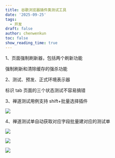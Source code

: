 ```yaml
---
title: 谷歌浏览器插件类测试工具
date: '2025-09-25'
tags:
  - 开发
draft: false
author: chenwenkun
toc: false
show_reading_time: true
---
```

1、页面强制刷新器，包括两个刷新功能

强制刷新和清除缓存的强杀功能

2、测试、预发、正式环境表示器

标识 tab 页面的三个状态测试不容易搞错

3、禅道测试用例支持 shift+批量选择插件

![](https://prod-files-secure.s3.us-west-2.amazonaws.com/c205fb54-92b2-4987-8be3-972b67d27acc/7ca8990d-2ef0-4ad6-8256-c807dbb8b3d5/image.png?X-Amz-Algorithm=AWS4-HMAC-SHA256&X-Amz-Content-Sha256=UNSIGNED-PAYLOAD&X-Amz-Credential=ASIAZI2LB4666SXRDY5W%2F20251009%2Fus-west-2%2Fs3%2Faws4_request&X-Amz-Date=20251009T061712Z&X-Amz-Expires=3600&X-Amz-Security-Token=IQoJb3JpZ2luX2VjEDYaCXVzLXdlc3QtMiJIMEYCIQC7igl4xqZ2eOosqewlXQwJ6msEeutiaj4DSUDNyR7M%2BQIhAN6KFRQv7zJYUA9yaM0RdOu13SQec%2FQbfvL8zdh3V79vKogECM%2F%2F%2F%2F%2F%2F%2F%2F%2F%2F%2FwEQABoMNjM3NDIzMTgzODA1IgyimelFft8%2F%2FzcSGs0q3ANoDzY%2FGYd05EqKBhhTTwzIIqBO9Duei6La%2By4t82KelP45orCr7kYHOH5QaQFq7WRcQMtf2b1gBhL8lSnFqHbxKUePWpAKsu2p7cfS8TDVAwikn8h6Zx60o6NYNVVr%2Bqdc0p8ftGidzeB6Lowl6JyhpfQ68b4QltBccr7NEQ5g%2Fx4yyJ8lJXiAD%2B1IZAzgzh0mzc831u7YNQV2TxVgg2DEEh%2BTfFtpK%2BrYmFwNcYnuPgUgytouGqGLnctNftLPQDSEpsgS7pO6tTM78jfYUvHn4l7gwJneDOT%2B%2F4U38NQnUACh76lO83fbZiq%2BEwhxrS8WOZ8NrpjuJ2hv9vBWxSH0%2FLyrt4WNyuUN0TCkNChs4uiiFMBVi7XszDErOMTI84%2BkJj9Wc%2FMVXtW0P18AnJO6kVU6j5jM7JPTTbOVNlqoI9KU6BZUPg3j708uMb%2Bg3tXqTNi94raGSnb6wK1GQiqvqTpqm9jB6mVLkHt7u2iiOBWpBAWHRw83MDQswLLGk5fvhaMALWHdM7YQ%2FXJLmUm2WVC7oVoLUKMyPevYY74bsNkn2GSV2dmPxDPTrdAMhBj6gFZMq0maBs3J%2BFmnEtQ9uxMbexvTzGwU48wSbQqGRgnCIsO03A1qR0YZzjDsjp3HBjqkAbMYZxoVuFALsc%2F5SJkD3JEUBrOz9jUV1zA2ZMDMuN%2F3I9BjFLWUVxD%2FoGHLqEmnbYqCzP0LQcbEVTYwKrY%2FOpNIz6IvhIGxfrwTZWg8CuGQ%2FuoCGnoIAXRT7oiVNfu%2BrYlFVS6la8TfP4aQahUxyGCujeEtEvyT7LTRLsCcKNYgl1EJvz3y1smoCvVJagw7NlVTzXgEfZp6DKZ9r%2BImQwJFceGZ&X-Amz-Signature=6b9ba61b6f2ecc9c9828063003ea038b4e8e9069a1feedee178d41e11da95105&X-Amz-SignedHeaders=host&x-amz-checksum-mode=ENABLED&x-id=GetObject)

4、禅道测试单自动获取对应字段批量建对应的测试单

![](https://prod-files-secure.s3.us-west-2.amazonaws.com/c205fb54-92b2-4987-8be3-972b67d27acc/1ea39b01-dd1c-4a56-bb09-4fe87447f5c7/image.png?X-Amz-Algorithm=AWS4-HMAC-SHA256&X-Amz-Content-Sha256=UNSIGNED-PAYLOAD&X-Amz-Credential=ASIAZI2LB4666SXRDY5W%2F20251009%2Fus-west-2%2Fs3%2Faws4_request&X-Amz-Date=20251009T061712Z&X-Amz-Expires=3600&X-Amz-Security-Token=IQoJb3JpZ2luX2VjEDYaCXVzLXdlc3QtMiJIMEYCIQC7igl4xqZ2eOosqewlXQwJ6msEeutiaj4DSUDNyR7M%2BQIhAN6KFRQv7zJYUA9yaM0RdOu13SQec%2FQbfvL8zdh3V79vKogECM%2F%2F%2F%2F%2F%2F%2F%2F%2F%2F%2FwEQABoMNjM3NDIzMTgzODA1IgyimelFft8%2F%2FzcSGs0q3ANoDzY%2FGYd05EqKBhhTTwzIIqBO9Duei6La%2By4t82KelP45orCr7kYHOH5QaQFq7WRcQMtf2b1gBhL8lSnFqHbxKUePWpAKsu2p7cfS8TDVAwikn8h6Zx60o6NYNVVr%2Bqdc0p8ftGidzeB6Lowl6JyhpfQ68b4QltBccr7NEQ5g%2Fx4yyJ8lJXiAD%2B1IZAzgzh0mzc831u7YNQV2TxVgg2DEEh%2BTfFtpK%2BrYmFwNcYnuPgUgytouGqGLnctNftLPQDSEpsgS7pO6tTM78jfYUvHn4l7gwJneDOT%2B%2F4U38NQnUACh76lO83fbZiq%2BEwhxrS8WOZ8NrpjuJ2hv9vBWxSH0%2FLyrt4WNyuUN0TCkNChs4uiiFMBVi7XszDErOMTI84%2BkJj9Wc%2FMVXtW0P18AnJO6kVU6j5jM7JPTTbOVNlqoI9KU6BZUPg3j708uMb%2Bg3tXqTNi94raGSnb6wK1GQiqvqTpqm9jB6mVLkHt7u2iiOBWpBAWHRw83MDQswLLGk5fvhaMALWHdM7YQ%2FXJLmUm2WVC7oVoLUKMyPevYY74bsNkn2GSV2dmPxDPTrdAMhBj6gFZMq0maBs3J%2BFmnEtQ9uxMbexvTzGwU48wSbQqGRgnCIsO03A1qR0YZzjDsjp3HBjqkAbMYZxoVuFALsc%2F5SJkD3JEUBrOz9jUV1zA2ZMDMuN%2F3I9BjFLWUVxD%2FoGHLqEmnbYqCzP0LQcbEVTYwKrY%2FOpNIz6IvhIGxfrwTZWg8CuGQ%2FuoCGnoIAXRT7oiVNfu%2BrYlFVS6la8TfP4aQahUxyGCujeEtEvyT7LTRLsCcKNYgl1EJvz3y1smoCvVJagw7NlVTzXgEfZp6DKZ9r%2BImQwJFceGZ&X-Amz-Signature=3afcf0a132623dd183aa639d074c90a3bbd5e28633467fe69ad21a63ec457b43&X-Amz-SignedHeaders=host&x-amz-checksum-mode=ENABLED&x-id=GetObject)

![](https://prod-files-secure.s3.us-west-2.amazonaws.com/c205fb54-92b2-4987-8be3-972b67d27acc/fa727f1d-546c-42aa-9508-d8d3d1275bcd/image.png?X-Amz-Algorithm=AWS4-HMAC-SHA256&X-Amz-Content-Sha256=UNSIGNED-PAYLOAD&X-Amz-Credential=ASIAZI2LB4666SXRDY5W%2F20251009%2Fus-west-2%2Fs3%2Faws4_request&X-Amz-Date=20251009T061712Z&X-Amz-Expires=3600&X-Amz-Security-Token=IQoJb3JpZ2luX2VjEDYaCXVzLXdlc3QtMiJIMEYCIQC7igl4xqZ2eOosqewlXQwJ6msEeutiaj4DSUDNyR7M%2BQIhAN6KFRQv7zJYUA9yaM0RdOu13SQec%2FQbfvL8zdh3V79vKogECM%2F%2F%2F%2F%2F%2F%2F%2F%2F%2F%2FwEQABoMNjM3NDIzMTgzODA1IgyimelFft8%2F%2FzcSGs0q3ANoDzY%2FGYd05EqKBhhTTwzIIqBO9Duei6La%2By4t82KelP45orCr7kYHOH5QaQFq7WRcQMtf2b1gBhL8lSnFqHbxKUePWpAKsu2p7cfS8TDVAwikn8h6Zx60o6NYNVVr%2Bqdc0p8ftGidzeB6Lowl6JyhpfQ68b4QltBccr7NEQ5g%2Fx4yyJ8lJXiAD%2B1IZAzgzh0mzc831u7YNQV2TxVgg2DEEh%2BTfFtpK%2BrYmFwNcYnuPgUgytouGqGLnctNftLPQDSEpsgS7pO6tTM78jfYUvHn4l7gwJneDOT%2B%2F4U38NQnUACh76lO83fbZiq%2BEwhxrS8WOZ8NrpjuJ2hv9vBWxSH0%2FLyrt4WNyuUN0TCkNChs4uiiFMBVi7XszDErOMTI84%2BkJj9Wc%2FMVXtW0P18AnJO6kVU6j5jM7JPTTbOVNlqoI9KU6BZUPg3j708uMb%2Bg3tXqTNi94raGSnb6wK1GQiqvqTpqm9jB6mVLkHt7u2iiOBWpBAWHRw83MDQswLLGk5fvhaMALWHdM7YQ%2FXJLmUm2WVC7oVoLUKMyPevYY74bsNkn2GSV2dmPxDPTrdAMhBj6gFZMq0maBs3J%2BFmnEtQ9uxMbexvTzGwU48wSbQqGRgnCIsO03A1qR0YZzjDsjp3HBjqkAbMYZxoVuFALsc%2F5SJkD3JEUBrOz9jUV1zA2ZMDMuN%2F3I9BjFLWUVxD%2FoGHLqEmnbYqCzP0LQcbEVTYwKrY%2FOpNIz6IvhIGxfrwTZWg8CuGQ%2FuoCGnoIAXRT7oiVNfu%2BrYlFVS6la8TfP4aQahUxyGCujeEtEvyT7LTRLsCcKNYgl1EJvz3y1smoCvVJagw7NlVTzXgEfZp6DKZ9r%2BImQwJFceGZ&X-Amz-Signature=624bf493a8cf6540a4c188fa966d5f48158bee51663094ccfbe6593d58eca6dc&X-Amz-SignedHeaders=host&x-amz-checksum-mode=ENABLED&x-id=GetObject)

![](https://prod-files-secure.s3.us-west-2.amazonaws.com/c205fb54-92b2-4987-8be3-972b67d27acc/2a374ca8-3be3-4978-8ee1-2331f1db0267/image.png?X-Amz-Algorithm=AWS4-HMAC-SHA256&X-Amz-Content-Sha256=UNSIGNED-PAYLOAD&X-Amz-Credential=ASIAZI2LB4666SXRDY5W%2F20251009%2Fus-west-2%2Fs3%2Faws4_request&X-Amz-Date=20251009T061712Z&X-Amz-Expires=3600&X-Amz-Security-Token=IQoJb3JpZ2luX2VjEDYaCXVzLXdlc3QtMiJIMEYCIQC7igl4xqZ2eOosqewlXQwJ6msEeutiaj4DSUDNyR7M%2BQIhAN6KFRQv7zJYUA9yaM0RdOu13SQec%2FQbfvL8zdh3V79vKogECM%2F%2F%2F%2F%2F%2F%2F%2F%2F%2F%2FwEQABoMNjM3NDIzMTgzODA1IgyimelFft8%2F%2FzcSGs0q3ANoDzY%2FGYd05EqKBhhTTwzIIqBO9Duei6La%2By4t82KelP45orCr7kYHOH5QaQFq7WRcQMtf2b1gBhL8lSnFqHbxKUePWpAKsu2p7cfS8TDVAwikn8h6Zx60o6NYNVVr%2Bqdc0p8ftGidzeB6Lowl6JyhpfQ68b4QltBccr7NEQ5g%2Fx4yyJ8lJXiAD%2B1IZAzgzh0mzc831u7YNQV2TxVgg2DEEh%2BTfFtpK%2BrYmFwNcYnuPgUgytouGqGLnctNftLPQDSEpsgS7pO6tTM78jfYUvHn4l7gwJneDOT%2B%2F4U38NQnUACh76lO83fbZiq%2BEwhxrS8WOZ8NrpjuJ2hv9vBWxSH0%2FLyrt4WNyuUN0TCkNChs4uiiFMBVi7XszDErOMTI84%2BkJj9Wc%2FMVXtW0P18AnJO6kVU6j5jM7JPTTbOVNlqoI9KU6BZUPg3j708uMb%2Bg3tXqTNi94raGSnb6wK1GQiqvqTpqm9jB6mVLkHt7u2iiOBWpBAWHRw83MDQswLLGk5fvhaMALWHdM7YQ%2FXJLmUm2WVC7oVoLUKMyPevYY74bsNkn2GSV2dmPxDPTrdAMhBj6gFZMq0maBs3J%2BFmnEtQ9uxMbexvTzGwU48wSbQqGRgnCIsO03A1qR0YZzjDsjp3HBjqkAbMYZxoVuFALsc%2F5SJkD3JEUBrOz9jUV1zA2ZMDMuN%2F3I9BjFLWUVxD%2FoGHLqEmnbYqCzP0LQcbEVTYwKrY%2FOpNIz6IvhIGxfrwTZWg8CuGQ%2FuoCGnoIAXRT7oiVNfu%2BrYlFVS6la8TfP4aQahUxyGCujeEtEvyT7LTRLsCcKNYgl1EJvz3y1smoCvVJagw7NlVTzXgEfZp6DKZ9r%2BImQwJFceGZ&X-Amz-Signature=740503a3f4c3c57f08be1f2fe01a61f5eaaa9e12446eae65f6be7010f4c18618&X-Amz-SignedHeaders=host&x-amz-checksum-mode=ENABLED&x-id=GetObject)
